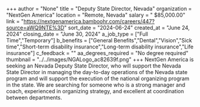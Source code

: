 +++
author = "None"
title = "Deputy State Director, Nevada"
organization = "NextGen America"
location = "Remote, Nevada"
salary = " $85,000.00"
link = "https://nextgenamerica.bamboohr.com/careers/447?source=aWQ9NTE%3D"
sort_date = "2024-06-24"
created_at = "June 24, 2024"
closing_date = "June 30, 2024"
a_job_type = ["Full Time","Temporary"]
b_benefits = ["General Benefits","Dental","Vision","Sick time","Short-term disability insurance","Long-term disability insurance","Life insurance"]
c_feedback = ""
aa_degrees_required = "No degree required"
thumbnail = "../../images/NGALogo_ac82639f.png"
+++
NextGen America is seeking an Nevada Deputy State Director, who will support the Nevada State Director in managing the day-to-day operations of the Nevada state program and will support the execution of the national organizing program in the state. We are searching for someone who is a strong manager and coach, experienced in organizing strategy, and excellent at coordination between departments.